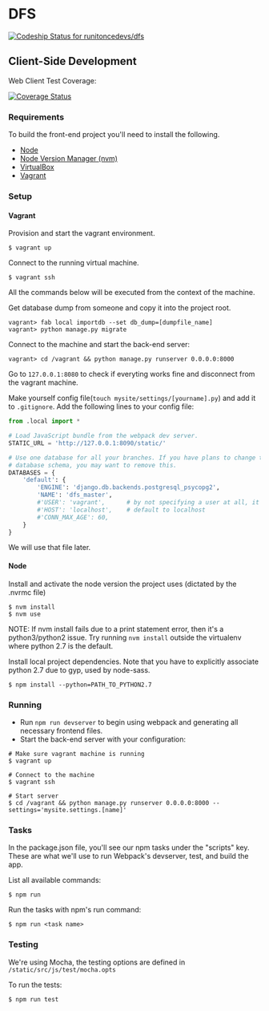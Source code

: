 # DFS

[![Codeship Status for runitoncedevs/dfs](https://codeship.com/projects/c31f7a20-ae27-0132-eb40-0283b9bcbbf1/status?branch=master)](https://codeship.com/projects/68807)

## Client-Side Development

Web Client Test Coverage:

[![Coverage Status](https://coveralls.io/repos/github/runitoncedevs/dfs/badge.svg?t=gwVcNu)](https://coveralls.io/github/runitoncedevs/dfs)

### Requirements

To build the front-end project you'll need to install the following.

* [Node](https://nodejs.org/)
* [Node Version Manager (nvm)](https://github.com/creationix/nvm)
* [VirtualBox](https://www.virtualbox.org/wiki/Downloads)
* [Vagrant](https://www.vagrantup.com/downloads.html)

### Setup

#### Vagrant

Provision and start the vagrant environment.

    $ vagrant up

Connect to the running virtual machine.

    $ vagrant ssh

All the commands below will be executed from the context of the machine.

Get database dump from someone and copy it into the project root.

    vagrant> fab local importdb --set db_dump=[dumpfile_name]
    vagrant> python manage.py migrate

Connect to the machine and start the back-end server:

    vagrant> cd /vagrant && python manage.py runserver 0.0.0.0:8000

Go to `127.0.0.1:8080` to check if everyting works fine and disconnect from the
vagrant machine.

Make yourself config file(`touch mysite/settings/[yourname].py`) and add it to
`.gitignore`. Add the following lines to your config file:

```python
from .local import *

# Load JavaScript bundle from the webpack dev server.
STATIC_URL = 'http://127.0.0.1:8090/static/'

# Use one database for all your branches. If you have plans to change the
# database schema, you may want to remove this.
DATABASES = {
    'default': {
        'ENGINE': 'django.db.backends.postgresql_psycopg2',
        'NAME': 'dfs_master',
        #'USER': 'vagrant',      # by not specifying a user at all, it will not prompt for password
        #'HOST': 'localhost',    # default to localhost
        #'CONN_MAX_AGE': 60,
    }
}
```

We will use that file later.

#### Node

Install and activate the node version the project uses (dictated by the .nvrmc file)

    $ nvm install
    $ nvm use

NOTE: If nvm install fails due to a print statement error, then it's a python3/python2 issue. Try running `nvm install`
outside the virtualenv where python 2.7 is the default.

Install local project dependencies. Note that you have to explicitly associate python 2.7 due to gyp, used by node-sass.

    $ npm install --python=PATH_TO_PYTHON2.7

### Running

- Run `npm run devserver` to begin using webpack and generating all necessary frontend files.
- Start the back-end server with your configuration:

```
# Make sure vagrant machine is running
$ vagrant up

# Connect to the machine
$ vagrant ssh

# Start server
$ cd /vagrant && python manage.py runserver 0.0.0.0:8000 --settings='mysite.settings.[name]'
```

### Tasks

In the package.json file, you'll see our npm tasks under the "scripts" key. These are what we'll use to run Webpack's devserver, test, and build the app.

List all available commands:

    $ npm run

Run the tasks with npm's run command:

    $ npm run <task name>

### Testing

We're using Mocha, the testing options are defined in <code>/static/src/js/test/mocha.opts</code>

To run the tests:

    $ npm run test

